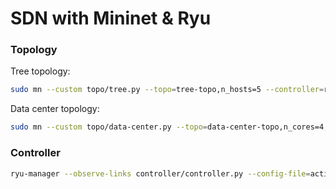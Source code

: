# SDN with Mininet & Ryu

### Topology

Tree topology:
```sh
sudo mn --custom topo/tree.py --topo=tree-topo,n_hosts=5 --controller=remote
```

Data center topology:
```sh
sudo mn --custom topo/data-center.py --topo=data-center-topo,n_cores=4,n_aggregations=4 --controller=remote
```

### Controller
```sh
ryu-manager --observe-links controller/controller.py --config-file=action.conf
```
